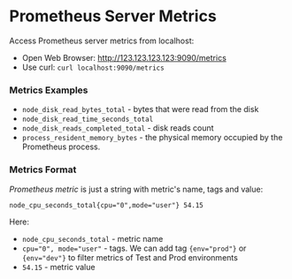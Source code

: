 # Prometheus Server Metrics

Access Prometheus server metrics from localhost:

- Open Web Browser: http://123.123.123.123:9090/metrics
- Use curl: `curl localhost:9090/metrics`

### Metrics Examples

- `node_disk_read_bytes_total` - bytes that were read from the disk
- `node_disk_read_time_seconds_total`
- `node_disk_reads_completed_total` - disk reads count
- `process_resident_memory_bytes` - the physical memory occupied by the Prometheus process.

### Metrics Format

*Prometheus metric* is just a string with metric's name, tags and value:

```
node_cpu_seconds_total{cpu="0",mode="user"} 54.15
```

Here:

- `node_cpu_seconds_total` - metric name
- `cpu="0", mode="user"` - tags. We can add tag `{env="prod"}` or `{env="dev"}` to filter metrics of Test and Prod environments
- `54.15` - metric value
